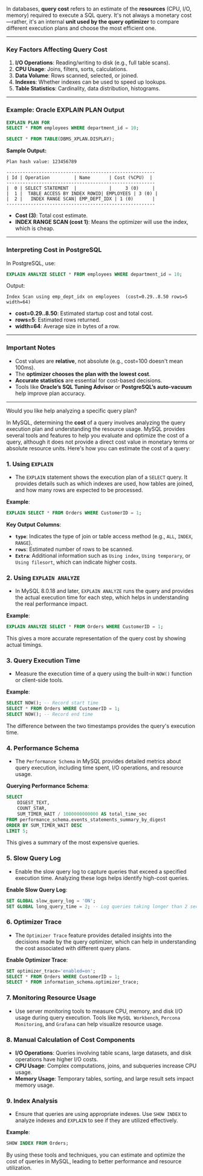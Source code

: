 In databases, **query cost** refers to an estimate of the **resources** (CPU, I/O, memory) required to execute a SQL query. It's not always a monetary cost—rather, it's an internal **unit used by the query optimizer** to compare different execution plans and choose the most efficient one.

---

### **Key Factors Affecting Query Cost**

1. **I/O Operations**: Reading/writing to disk (e.g., full table scans).
2. **CPU Usage**: Joins, filters, sorts, calculations.
3. **Data Volume**: Rows scanned, selected, or joined.
4. **Indexes**: Whether indexes can be used to speed up lookups.
5. **Table Statistics**: Cardinality, data distribution, histograms.

---

### **Example: Oracle EXPLAIN PLAN Output**

```sql
EXPLAIN PLAN FOR
SELECT * FROM employees WHERE department_id = 10;

SELECT * FROM TABLE(DBMS_XPLAN.DISPLAY);
```

**Sample Output:**

```
Plan hash value: 123456789

-------------------------------------------------------
| Id | Operation         | Name       | Cost (%CPU)  |
-------------------------------------------------------
|  0 | SELECT STATEMENT  |            |     3 (0)     |
|  1 |  TABLE ACCESS BY INDEX ROWID| EMPLOYEES | 3 (0) |
|  2 |   INDEX RANGE SCAN| EMP_DEPT_IDX | 1 (0)       |
-------------------------------------------------------
```

- **Cost (3)**: Total cost estimate.
- **INDEX RANGE SCAN (cost 1)**: Means the optimizer will use the index, which is cheap.

---

### **Interpreting Cost in PostgreSQL**

In PostgreSQL, use:

```sql
EXPLAIN ANALYZE SELECT * FROM employees WHERE department_id = 10;
```

Output:

```
Index Scan using emp_dept_idx on employees  (cost=0.29..8.50 rows=5 width=64)
```

- **cost=0.29..8.50**: Estimated startup cost and total cost.
- **rows=5**: Estimated rows returned.
- **width=64**: Average size in bytes of a row.

---

### **Important Notes**

- Cost values are **relative**, not absolute (e.g., cost=100 doesn't mean 100ms).
- The **optimizer chooses the plan with the lowest cost**.
- **Accurate statistics** are essential for cost-based decisions.
- Tools like **Oracle’s SQL Tuning Advisor** or **PostgreSQL’s auto-vacuum** help improve plan accuracy.

---

Would you like help analyzing a specific query plan?


In MySQL, determining the **cost** of a query involves analyzing the query execution plan and understanding the resource usage. MySQL provides several tools and features to help you evaluate and optimize the cost of a query, although it does not provide a direct cost value in monetary terms or absolute resource units. Here's how you can estimate the cost of a query:

### **1. Using `EXPLAIN`**
- The `EXPLAIN` statement shows the execution plan of a `SELECT` query. It provides details such as which indexes are used, how tables are joined, and how many rows are expected to be processed.

**Example**:
```sql
EXPLAIN SELECT * FROM Orders WHERE CustomerID = 1;
```

**Key Output Columns**:
- **`type`**: Indicates the type of join or table access method (e.g., `ALL`, `INDEX`, `RANGE`).
- **`rows`**: Estimated number of rows to be scanned.
- **`Extra`**: Additional information such as `Using index`, `Using temporary`, or `Using filesort`, which can indicate higher costs.

### **2. Using `EXPLAIN ANALYZE`**
- In MySQL 8.0.18 and later, `EXPLAIN ANALYZE` runs the query and provides the actual execution time for each step, which helps in understanding the real performance impact.

**Example**:
```sql
EXPLAIN ANALYZE SELECT * FROM Orders WHERE CustomerID = 1;
```

This gives a more accurate representation of the query cost by showing actual timings.

### **3. Query Execution Time**
- Measure the execution time of a query using the built-in `NOW()` function or client-side tools.

**Example**:
```sql
SELECT NOW(); -- Record start time
SELECT * FROM Orders WHERE CustomerID = 1;
SELECT NOW(); -- Record end time
```

The difference between the two timestamps provides the query's execution time.

### **4. Performance Schema**
- The `Performance Schema` in MySQL provides detailed metrics about query execution, including time spent, I/O operations, and resource usage.

**Querying Performance Schema**:
```sql
SELECT 
    DIGEST_TEXT, 
    COUNT_STAR, 
    SUM_TIMER_WAIT / 1000000000000 AS total_time_sec 
FROM performance_schema.events_statements_summary_by_digest 
ORDER BY SUM_TIMER_WAIT DESC 
LIMIT 5;
```

This gives a summary of the most expensive queries.

### **5. Slow Query Log**
- Enable the slow query log to capture queries that exceed a specified execution time. Analyzing these logs helps identify high-cost queries.

**Enable Slow Query Log**:
```sql
SET GLOBAL slow_query_log = 'ON';
SET GLOBAL long_query_time = 2; -- Log queries taking longer than 2 seconds
```

### **6. Optimizer Trace**
- The `Optimizer Trace` feature provides detailed insights into the decisions made by the query optimizer, which can help in understanding the cost associated with different query plans.

**Enable Optimizer Trace**:
```sql
SET optimizer_trace='enabled=on';
SELECT * FROM Orders WHERE CustomerID = 1;
SELECT * FROM information_schema.optimizer_trace;
```

### **7. Monitoring Resource Usage**
- Use server monitoring tools to measure CPU, memory, and disk I/O usage during query execution. Tools like `MySQL Workbench`, `Percona Monitoring`, and `Grafana` can help visualize resource usage.

### **8. Manual Calculation of Cost Components**
- **I/O Operations**: Queries involving table scans, large datasets, and disk operations have higher I/O costs.
- **CPU Usage**: Complex computations, joins, and subqueries increase CPU usage.
- **Memory Usage**: Temporary tables, sorting, and large result sets impact memory usage.

### **9. Index Analysis**
- Ensure that queries are using appropriate indexes. Use `SHOW INDEX` to analyze indexes and `EXPLAIN` to see if they are utilized effectively.

**Example**:
```sql
SHOW INDEX FROM Orders;
```

By using these tools and techniques, you can estimate and optimize the cost of queries in MySQL, leading to better performance and resource utilization.
